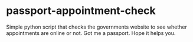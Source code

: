 # passport-appointment-check
Simple python script that checks the governments website to see whether appointments are online or not. Got me a passport. Hope it helps you.
